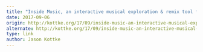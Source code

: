 ```yaml
---
title: "Inside Music, an interactive musical exploration & remix tool from Song Exploder and Google"
date: 2017-09-06
origin: http://kottke.org/17/09/inside-music-an-interactive-musical-exploration-remix-tool-from-song-exploder-and-google
alternate: http://kottke.org/17/09/inside-music-an-interactive-musical-exploration-remix-tool-from-song-exploder-and-google
type: link
author: Jason Kottke
---
```



